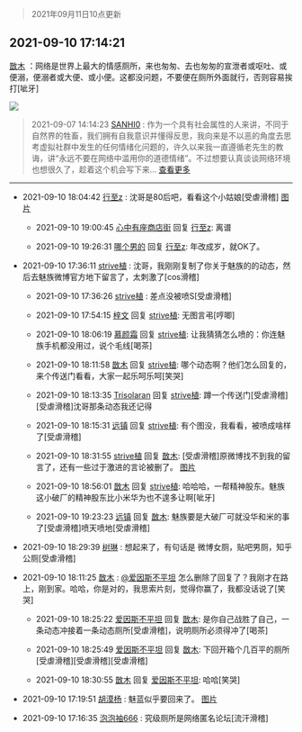 > 2021年09月11日10点更新
<link rel="stylesheet" href="https://cdn.jsdelivr.net/gh/taotie6/sampleJSON@main/css/photo_show.css">
<meta name="referrer" content="no-referrer" />


 ## 2021-09-10 17:14:21 

 [㪚木](https://www.coolapk.com/feed/29893392?shareKey=ZTQ4NzljMjRhZjAwNjEzYjJjYWY~) ：网络是世界上最大的情感厕所，来也匆匆、去也匆匆的宣泄者或呕吐、或便溺，便溺者或大便、或小便。这都没问题，不要便在厕所外面就行，否则容易挨打[呲牙] 

<div class="album">
<img class="img-item" src="http://image.coolapk.com/feed/2020/0606/14/1081091_39c516f3_5623_1393@320x180.gif" />
</div>

> 2021-09-07 14:14:23 
> [SANHI0](https://www.coolapk.com/feed/29823802?shareKey=YjhmZGM3YmFhZDE1NjEzYjJjYWY~) : 作为一个具有社会属性的人来讲，不同于自然界的牲畜，我们拥有自我意识并懂得反思，我向来是不以恶的角度去思考虚拟社群中发生的任何情绪化问题的，许久以来我一直遵循老先生的教诲，讲“永远不要在网络中滥用你的道德情绪”。不过想要认真谈谈网络环境也想很久了，趁着这个机会写下来... <a href="">查看更多</a> 

 ------- 

- 2021-09-10 18:04:42 [行至z](uid=582810) : 沈哥是80后吧，看看这个小姑娘[受虐滑稽] [图片](http://image.coolapk.com/feed/2021/0910/18/582810_3b801c0b_8280_9459@868x475.jpeg)

    - 2021-09-10 19:00:45 [心中有座商店街](uid=1636078) 回复 [行至z](uid=582810): 离谱 

    - 2021-09-10 19:26:31 [哪个男的](uid=1057736) 回复 [行至z](uid=582810): 年改成岁，就OK了。 

- 2021-09-10 17:36:11 [strive植](uid=1468928) : 沈哥，我刚刚复制了你关于魅族的的动态，然后去魅族微博官方地下留言了，太刺激了[cos滑稽] 

    - 2021-09-10 17:36:26 [strive植](uid=1468928) : 差点没被喷S[受虐滑稽] 

    - 2021-09-10 17:54:15 [梓文](uid=2075001) 回复 [strive植](uid=1468928): 无图言弔[哼唧] 

    - 2021-09-10 18:06:19 [慕颜霜](uid=3801065) 回复 [strive植](uid=1468928): 让我猜猜怎么喷的：你连魅族手机都没用过，说个毛线[喝茶] 

    - 2021-09-10 18:11:58 [㪚木](uid=1081091) 回复 [strive植](uid=1468928): 哪个动态啊？他们怎么回复的，来个传送门看看，大家一起乐呵乐呵[笑哭] 

    - 2021-09-10 18:13:35 [Trisolaran](uid=3015789) 回复 [strive植](uid=1468928): 蹲一个传送门[受虐滑稽][受虐滑稽]沈哥那条动态我还记得 

    - 2021-09-10 18:15:31 [远镇](uid=1471248) 回复 [strive植](uid=1468928): 有个图没，我看看，被喷成啥样了[受虐滑稽] 

    - 2021-09-10 18:31:55 [strive植](uid=1468928) 回复 [㪚木](uid=1081091): [受虐滑稽]原微博找不到我的留言了，还有一些过于激进的言论被删了。 [图片](http://image.coolapk.com/feed/2021/0910/18/1468928_4d04e460_9913_4404@1080x2400.jpeg)

    - 2021-09-10 18:56:01 [㪚木](uid=1081091) 回复 [strive植](uid=1468928): 哈哈哈，一帮精神股东。魅族这小破厂的精神股东比小米华为也不遑多让啊[呲牙] 

    - 2021-09-10 19:23:23 [远镇](uid=1471248) 回复 [㪚木](uid=1081091): 魅族要是大破厂可就没华和米的事了[受虐滑稽]喷天喷地[受虐滑稽] 

- 2021-09-10 18:29:39 [树琳](uid=1807052) : 想起来了，有句话是 微博女厕，贴吧男厕，知乎公厕[受虐滑稽] 

- 2021-09-10 18:11:25 [㪚木](uid=1081091) : <a class="feed-link-uname" href="/u/爱因斯不平坦">@爱因斯不平坦</a> 怎么删除了回复了？我刚才在路上，刚到家。哈哈，你是对的，我思索片刻，觉得你赢了，我都没话说了[笑哭] 

    - 2021-09-10 18:25:22 [爱因斯不平坦](uid=834251) 回复 [㪚木](uid=1081091): 是你自己战胜了自己，一条动态冲接着一条动态厕所[受虐滑稽]，说明厕所必须得冲了[喝茶] 

    - 2021-09-10 18:25:49 [爱因斯不平坦](uid=834251) 回复 [㪚木](uid=1081091): 下回开箱个几百平的厕所[受虐滑稽][受虐滑稽][受虐滑稽] 

    - 2021-09-10 18:30:55 [㪚木](uid=1081091) 回复 [爱因斯不平坦](uid=834251): 哈哈[笑哭] 

- 2021-09-10 17:19:51 [胡漠杨](uid=857620) : 魅蓝似乎要回来了。 [图片](http://image.coolapk.com/feed/2021/0910/17/857620_e6a27329_5587_5643@1080x2160.jpeg)

- 2021-09-10 17:16:35 [泡泡袖666](uid=2844894) : 究级厕所是网络匿名论坛[流汗滑稽] 

